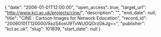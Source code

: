 {
  "date": "2006-01-01T12:00:00", 
  "open_access": true, 
  "target_url": "http://www.kcl.ac.uk/projects/cine/", 
  "description": "", 
  "end_date": null, 
  "title": "CINE : Cartoon Images for Network Education", 
  "record_id": "20060101T120000/9azS4osU9TvWUOQOrzDkJg==", 
  "publisher": "kcl.ac.uk", 
  "slug": 101839, 
  "start_date": null
}

